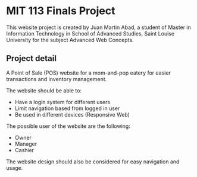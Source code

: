 # MIT 113 Finals Project

This website project is created by Juan Martin Abad, a student of Master in Information Technology in School of Advanced Studies, Saint Louise University for the subject Advanced Web Concepts.

## Project detail

A Point of Sale (POS) website for a mom-and-pop eatery for easier transactions and inventory management.

The website should be able to:

- Have a login system for different users
- Limit navigation based from logged in user
- Be used in different devices (Responsive Web)

The possible user of the website are the following:

- Owner
- Manager
- Cashier

The website design should also be considered for easy navigation and usage.